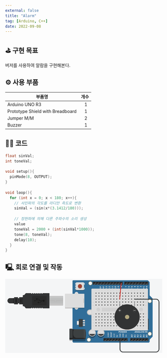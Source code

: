```yaml
---
external: false
title: "Alarm"
tag: [Arduino, C++]
date: 2022-09-08
---
```


## ⛳️ 구현 목표

버저를 사용하여 알람을 구현해본다.

## ⚙️ 사용 부품

|부품명|개수|
|------|---|
|Arduino UNO R3|&nbsp;&nbsp;&nbsp;1|
|Prototype Shield with Breadboard|&nbsp;&nbsp;&nbsp;1|
|Jumper M/M|&nbsp;&nbsp;&nbsp;2|
|Buzzer|&nbsp;&nbsp;&nbsp;1|

## 👨‍💻 코드

```cpp
float sinVal;
int toneVal;

void setup(){
  pinMode(8, OUTPUT);
}

void loop(){
  for (int x = 0; x < 180; x++){
    // 사인파의 각도를 라디안 측도로 변환
    sinVal = (sin(x*(3.1412/180)));
    
    // 정현파에 의해 다른 주파수의 소리 생성
    value
    toneVal = 2000 + (int(sinVal*1000));
    tone(8, toneVal);
    delay(10);
  }
}
```

## 🖳 회로 연결 및 작동

![Alarm](/public/images/video/Alarm.gif)
